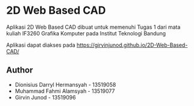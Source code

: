 # 2D Web Based CAD

Aplikasi 2D Web Based CAD dibuat untuk memenuhi Tugas 1 dari mata kuliah IF3260 Grafika Komputer pada Institut Teknologi Bandung

Aplikasi dapat diakses pada https://girvinjunod.github.io/2D-Web-Based-CAD/

## Author

- Dionisius Darryl Hermansyah - 13519058
- Muhammad Fahmi Alamsyah - 13519077
- Girvin Junod - 13519096

